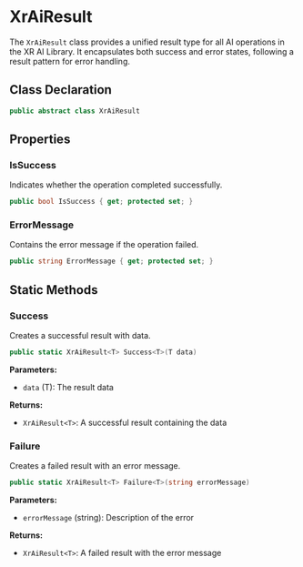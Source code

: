 # XrAiResult

The `XrAiResult` class provides a unified result type for all AI operations in the XR AI Library. It encapsulates both success and error states, following a result pattern for error handling.

## Class Declaration

```csharp
public abstract class XrAiResult
```

## Properties

### IsSuccess

Indicates whether the operation completed successfully.

```csharp
public bool IsSuccess { get; protected set; }
```

### ErrorMessage

Contains the error message if the operation failed.

```csharp
public string ErrorMessage { get; protected set; }
```

## Static Methods

### Success<T>

Creates a successful result with data.

```csharp
public static XrAiResult<T> Success<T>(T data)
```

**Parameters:**
- `data` (T): The result data

**Returns:**
- `XrAiResult<T>`: A successful result containing the data

### Failure<T>

Creates a failed result with an error message.

```csharp
public static XrAiResult<T> Failure<T>(string errorMessage)
```

**Parameters:**
- `errorMessage` (string): Description of the error

**Returns:**
- `XrAiResult<T>`: A failed result with the error message
